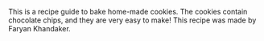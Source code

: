 This is a recipe guide to bake home-made cookies. The cookies contain chocolate chips, and they are very easy to make! This recipe was made by Faryan Khandaker.